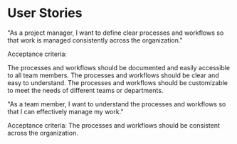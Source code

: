 # User Stories
"As a project manager, I want to define clear processes and workflows so that work is managed consistently across the organization."

Acceptance criteria:

The processes and workflows should be documented and easily accessible to all team members.
The processes and workflows should be clear and easy to understand.
The processes and workflows should be customizable to meet the needs of different teams or departments.

"As a team member, I want to understand the processes and workflows so that I can effectively manage my work."

Acceptance criteria:
The processes and workflows should be consistent across the organization.